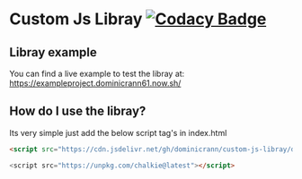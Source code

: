 # Custom Js Libray [![Codacy Badge](https://api.codacy.com/project/badge/Grade/7b38fb8533254ac1847a19ead1f6fa20)](https://www.codacy.com/app/dominicrann/Custom-JS-Libray?utm_source=github.com&amp;utm_medium=referral&amp;utm_content=dominicrann/Custom-JS-Libray&amp;utm_campaign=Badge_Grade)

## Libray example
You can find a live example to test the libray at: https://exampleproject.dominicrann61.now.sh/





## How do I use the libray?
Its very simple just add the below script tag's in index.html
```html
<script src="https://cdn.jsdelivr.net/gh/dominicrann/custom-js-libray/dist/custom.js">

<script src="https://unpkg.com/chalkie@latest"></script>

```



